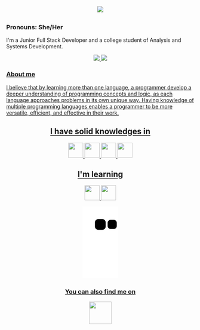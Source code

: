 <h1 align="center">
  <a href="https://git.io/typing-svg">
    <img src="https://readme-typing-svg.herokuapp.com/?lines=Hi+There!+👋;+I'm+Rhaissa!;&center=true&size=30">
  </a>
</h1>

<!--
 Hello, Devs!! How are you?
-->

### Pronouns: She/Her
I'm a Junior Full Stack Developer and a college student of Analysis and Systems Development.

<div align="center">
 <a href="https://github.com/RhaissaZeferino">
 <img height="180em" src="https://github-readme-stats.vercel.app/api/top-langs/?username=RhaissaZeferino&layout=compact&langs_count=7&theme=dark#gh-dark-mode-only"/>
 <img height="180em" src="https://github-readme-stats.vercel.app/api?username=RhaissaZeferino&show_icons=true&theme=dark#gh-dark-mode-only&include_all_commits=true&count_private=true"/>
</div>

### About me
 I believe that by learning more than one language, a programmer develop a deeper understanding of programming concepts and logic, as each language approaches problems in its own unique way. Having knowledge of multiple programming languages enables a programmer to be more versatile, efficient, and effective in their work.

<div align="center">
  
 ## I have solid knowledges in

 <img src="https://cdn.jsdelivr.net/gh/devicons/devicon/icons/python/python-original.svg" width="40" height="40" />  <img src="https://cdn.jsdelivr.net/gh/devicons/devicon/icons/html5/html5-original.svg" width="40" height="40" /> <img src="https://cdn.jsdelivr.net/gh/devicons/devicon/icons/css3/css3-original.svg" width="40" height="40" /> <img src="https://cdn.jsdelivr.net/gh/devicons/devicon/icons/git/git-original.svg" width="40" height="40" />

 ## I'm learning

 <img src="https://cdn.jsdelivr.net/gh/devicons/devicon/icons/androidstudio/androidstudio-original.svg" width="40" height="40"/>  <img src="https://cdn.jsdelivr.net/gh/devicons/devicon/icons/react/react-original.svg" width="40" height="40" />


  <img alt="snake eating my contribution" src="https://github.com/KushalTanna24/KushalTanna24/blob/output/github-contribution-grid-snake.svg">

 ### You can also find me on 
<a href="https://www.linkedin.com/in/rhaissa-zeferino/">
        <img src="https://cdn.jsdelivr.net/gh/devicons/devicon/icons/linkedin/linkedin-original.svg" width="60" height="60" />
 </a> 

 </div>

